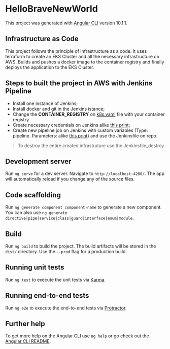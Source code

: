 # HelloBraveNewWorld

This project was generated with [Angular CLI](https://github.com/angular/angular-cli) version 10.1.1.

## Infrastructure as Code
This project follows the principle of infrastructure as a code.
It uses terraform to create an EKS Cluster and all the necessary infrastructure on AWS.
Builds and pushes a docker image to the container registry and finally deploys the application to the EKS Cluster.

## Steps to built the project in AWS with Jenkins Pipeline
- Install one instance of Jenkins;
- Install docker and git in the Jenkins istance;
- Change the __CONTAINER_REGISTRY__ on [k8s.yaml](kubernetes/k8s.yaml) file with your container registry 
- Create necessary credentials on Jenkins alike [this print](Jenkins_Pipeline_Credentials.PNG);
- Create new pipeline job on Jenkins with custom variables (Type: pipeline. Parameters: alike [this print](Jenkins_Pipeline_Setup_Cluster_Parameters.PNG)) and use the Jenkinsfile on repo.

> To destroy the entire created infrastruture use the Jenkinsfile_destroy

## Development server

Run `ng serve` for a dev server. Navigate to `http://localhost:4200/`. The app will automatically reload if you change any of the source files.

## Code scaffolding

Run `ng generate component component-name` to generate a new component. You can also use `ng generate directive|pipe|service|class|guard|interface|enum|module`.

## Build

Run `ng build` to build the project. The build artifacts will be stored in the `dist/` directory. Use the `--prod` flag for a production build.

## Running unit tests

Run `ng test` to execute the unit tests via [Karma](https://karma-runner.github.io).

## Running end-to-end tests

Run `ng e2e` to execute the end-to-end tests via [Protractor](http://www.protractortest.org/).

## Further help

To get more help on the Angular CLI use `ng help` or go check out the [Angular CLI README](https://github.com/angular/angular-cli/blob/master/README.md).
